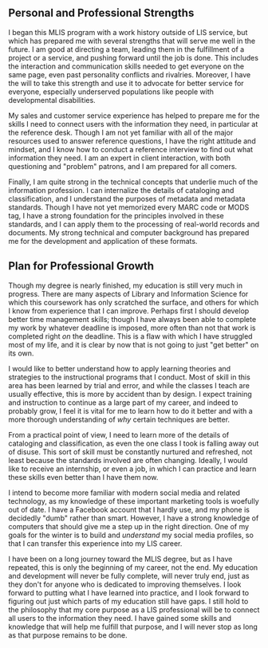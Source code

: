 Personal and Professional Strengths
-----------------------------------

I began this MLIS program with a work history outside of LIS service, but which has prepared me with several strengths that will serve me well in the future.
I am good at directing a team, leading them in the fulfillment of a project or a service, and pushing forward until the job is done.
This includes the interaction and communication skills needed to get everyone on the same page, even past personality conflicts and rivalries.
Moreover, I have the will to take this strength and use it to advocate for better service for everyone, especially underserved populations like people with developmental disabilities.

My sales and customer service experience has helped to prepare me for the skills I need to connect users with the information they need, in particular at the reference desk.
Though I am not yet familiar with all of the major resources used to answer reference questions, I have the right attitude and mindset, and I know how to conduct a reference interview to find out what information they need.
I am an expert in client interaction, with both questioning and "problem" patrons, and I am prepared for all comers.

Finally, I am quite strong in the technical concepts that underlie much of the information profession.
I can internalize the details of cataloging and classification, and I understand the purposes of metadata and metadata standards.
Though I have not yet memorized every MARC code or MODS tag, I have a strong foundation for the principles involved in these standards, and I can apply them to the processing of real-world records and documents.
My strong technical and computer background has prepared me for the development and application of these formats.

Plan for Professional Growth
----------------------------

Though my degree is nearly finished, my education is still very much in progress.
There are many aspects of Library and Information Science for which this coursework has only scratched the surface, and others for which I know from experience that I can improve.
Perhaps first I should develop better time management skills; though I have always been able to complete my work by whatever deadline is imposed, more often than not that work is completed right _on_ the deadline.
This is a flaw with which I have struggled most of my life, and it is clear by now that is not going to just "get better" on its own.

I would like to better understand how to apply learning theories and strategies to the instructional programs that I conduct.
Most of skill in this area has been learned by trial and error, and while the classes I teach are usually effective, this is more by accident than by design.
I expect training and instruction to continue as a large part of my career, and indeed to probably grow, I feel it is vital for me to learn how to do it better and with a more thorough understanding of _why_ certain techniques are better.

From a practical point of view, I need to learn more of the details of cataloging and classification, as even the one class I took is falling away out of disuse.
This sort of skill must be constantly nurtured and refreshed, not least because the standards involved are often changing.
Ideally, I would like to receive an internship, or even a job, in which I can practice and learn these skills even better than I have them now.

I intend to become more familiar with modern social media and related technology, as my knowledge of these important marketing tools is woefully out of date.
I have a Facebook account that I hardly use, and my phone is decidedly "dumb" rather than smart.
However, I have a strong knowledge of computers that should give me a step up in the right direction.
One of my goals for the winter is to build and _understand_ my social media profiles, so that I can transfer this experience into my LIS career.

I have been on a long journey toward the MLIS degree, but as I have repeated, this is only the beginning of my career, not the end.
My education and development will never be fully complete, will never truly end, just as they don't for anyone who is dedicated to improving themselves.
I look forward to putting what I have learned into practice, and I look forward to figuring out just which parts of my education still have gaps.
I still hold to the philosophy that my core purpose as a LIS professional will be to connect all users to the information they need.
I have gained some skills and knowledge that will help me fulfill that purpose, and I will never stop as long as that purpose remains to be done.

